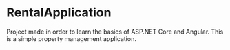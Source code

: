 # RentalApplication
Project made in order to learn the basics of ASP.NET Core and Angular.
This is a simple property management application.
